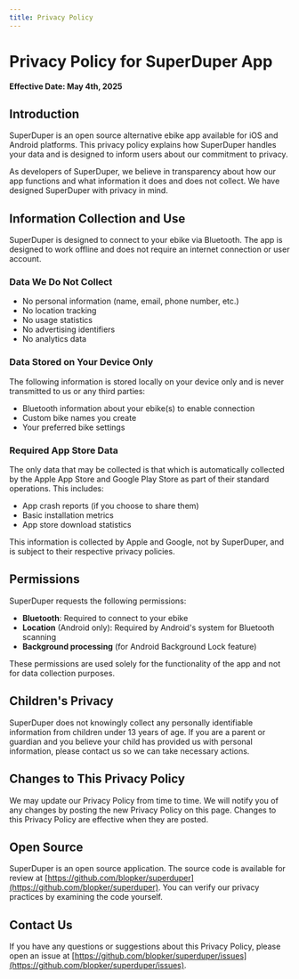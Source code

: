 ```yaml
---
title: Privacy Policy
---
```


# Privacy Policy for SuperDuper App

**Effective Date: May 4th, 2025**

## Introduction

SuperDuper is an open source alternative ebike app available for iOS and Android platforms. This privacy policy explains how SuperDuper handles your data and is designed to inform users about our commitment to privacy.

As developers of SuperDuper, we believe in transparency about how our app functions and what information it does and does not collect. We have designed SuperDuper with privacy in mind.

## Information Collection and Use

SuperDuper is designed to connect to your ebike via Bluetooth. The app is designed to work offline and does not require an internet connection or user account.

### Data We Do Not Collect

- No personal information (name, email, phone number, etc.)
- No location tracking
- No usage statistics
- No advertising identifiers
- No analytics data

### Data Stored on Your Device Only

The following information is stored locally on your device only and is never transmitted to us or any third parties:

- Bluetooth information about your ebike(s) to enable connection
- Custom bike names you create
- Your preferred bike settings

### Required App Store Data

The only data that may be collected is that which is automatically collected by the Apple App Store and Google Play Store as part of their standard operations. This includes:

- App crash reports (if you choose to share them)
- Basic installation metrics
- App store download statistics

This information is collected by Apple and Google, not by SuperDuper, and is subject to their respective privacy policies.

## Permissions

SuperDuper requests the following permissions:

- **Bluetooth**: Required to connect to your ebike
- **Location** (Android only): Required by Android's system for Bluetooth scanning
- **Background processing** (for Android Background Lock feature)

These permissions are used solely for the functionality of the app and not for data collection purposes.

## Children's Privacy

SuperDuper does not knowingly collect any personally identifiable information from children under 13 years of age. If you are a parent or guardian and you believe your child has provided us with personal information, please contact us so we can take necessary actions.

## Changes to This Privacy Policy

We may update our Privacy Policy from time to time. We will notify you of any changes by posting the new Privacy Policy on this page. Changes to this Privacy Policy are effective when they are posted.

## Open Source

SuperDuper is an open source application. The source code is available for review at [https://github.com/blopker/superduper](https://github.com/blopker/superduper). You can verify our privacy practices by examining the code yourself.

## Contact Us

If you have any questions or suggestions about this Privacy Policy, please open an issue at [https://github.com/blopker/superduper/issues](https://github.com/blopker/superduper/issues).